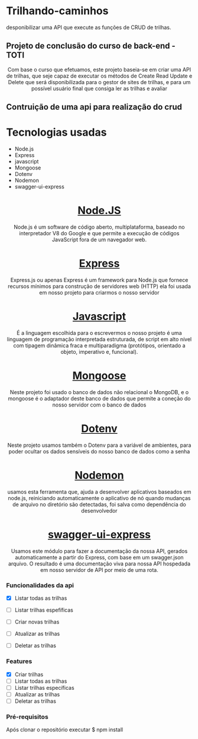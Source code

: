 # Trilhando-caminhos
desponibilizar uma API que execute as funções de CRUD de trilhas. 

## Projeto de conclusão do curso de back-end - TOTI
<p align="center">Com base o curso que efetuamos, este projeto baseia-se em criar uma API de trilhas, que seje capaz de executar os métodos de 
Create Read Update e Delete que será disponibilizada para o gestor de sites de trilhas, e para um possível usuário final que consiga ler as trilhas e avaliar </p>

## Contruição de uma api para realização do crud

Tecnologias usadas
===================

<!--ts-->
  * Node.js
  * Express
  * javascript
  * Mongoose
  * Dotenv
  * Nodemon
  * swagger-ui-express
 <!--te-->
 
 <h1 align="center">
 <a href="https://pt.wikipedia.org/wiki/Node.js">Node.JS</a>
 </h1>
 
 <p align="center">Node.js é um software de código aberto, multiplataforma, baseado no interpretador V8 do Google e que permite a execução de códigos JavaScript fora de um navegador web.</p>
 
 <h1 align="center">
 <a href="https://pt.wikipedia.org/wiki/Express.js">Express</a>
 </h1>
 
 <p align="center">Express.js ou apenas Express é um framework para Node.js que fornece recursos mínimos para construção de servidores web (HTTP) 
ela foi usada em nosso projeto para criarmos o nosso servidor </p>

<h1 align="center">
 <a href="https://pt.wikipedia.org/wiki/JavaScript">Javascript</a>
 </h1>
 
 <p align="center">É a linguagem escolhida para o escrevermos o nosso projeto é uma linguagem de programação interpretada estruturada, de script em alto nível com tipagem dinâmica fraca e multiparadigma (protótipos, orientado a objeto, imperativo e, funcional).</p>
 
 <h1 align="center">
 <a href="https://mongoosejs.com/docs/documents.html">Mongoose</a>
 </h1>
 
 <p align="center">Neste projeto foi usado o banco de dados não relacional o MongoDB, e o mongoose é o adaptador deste banco de dados que permite a coneção do 
nosso servidor com o banco de dados</p>

<h1 align="center">
 <a href="https://www.npmjs.com/package/dotenv">Dotenv</a>
 </h1>
 
 <p align="center">Neste projeto usamos também o Dotenv para a variável de ambientes, para poder ocultar os dados sensíveis do nosso banco de dados como a senha</p>
 
<h1 align="center">
 <a href="https://www.npmjs.com/package/nodemon">Nodemon</a>
 </h1>
 
 <p align="center">usamos esta ferramenta que, ajuda a desenvolver aplicativos baseados em node.js, reiniciando automaticamente o aplicativo de nó quando mudanças de arquivo no diretório são detectadas, foi salva como dependência do desenvolvedor</p>
 
 <h1 align="center">
 <a href="https://www.npmjs.com/package/swagger-ui-express">swagger-ui-express</a>
</h1>

<p align="center">Usamos este módulo para fazer a documentação da nossa API, gerados automaticamente a partir do Express, com base em um swagger.json arquivo. O resultado é uma documentação viva para nossa API hospedada em nosso servidor de API por meio de uma rota.</p>
 
 ### Funcionalidades da api
  - [x] Listar todas as trilhas
  - [ ] Listar trilhas espefíficas
  - [ ] Criar novas trilhas
  - [ ] Atualizar as trilhas
  - [ ] Deletar as trilhas 


### Features
<!--ts-->
- [x] Criar trilhas 
- [ ] Listar todas as trilhas 
- [ ] Listar trilhas específicas 
- [ ] Atualizar as trilhas 
- [ ] Deletar as trilhas 
<!--te-->

### Pré-requisitos
Após clonar o repositório executar
 $ npm install
